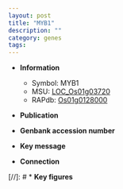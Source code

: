```yaml
---
layout: post
title: "MYB1"
description: ""
category: genes
tags: 
---
```


* **Information**  
    + Symbol: MYB1  
    + MSU: [LOC_Os01g03720](http://rice.uga.edu/cgi-bin/ORF_infopage.cgi?orf=LOC_Os01g03720)  
    + RAPdb: [Os01g0128000](http://rapdb.dna.affrc.go.jp/viewer/gbrowse_details/irgsp1?name=Os01g0128000)  

* **Publication**  

* **Genbank accession number**  

* **Key message**  

* **Connection**  

[//]: # * **Key figures**  


